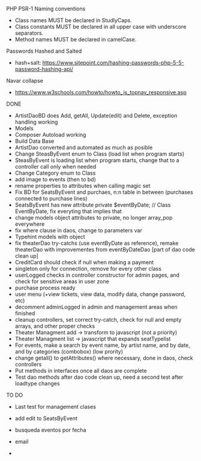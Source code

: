 PHP PSR-1 Naming conventions

- Class names MUST be declared in StudlyCaps.
- Class constants MUST be declared in all upper case with underscore separators.
- Method names MUST be declared in camelCase.

Passwords Hashed and Salted

- hash+salt: https://www.sitepoint.com/hashing-passwords-php-5-5-password-hashing-api/

Navar collapse

- https://www.w3schools.com/howto/howto_js_topnav_responsive.asp

DONE

- ArtistDaoBD does Add, getAll, Update(edit) and Delete, exception handling working
- Models
- Composer Autoload working
- Build Data Base
- ArtistDao converted and automated as much as posible
- Change SteasByEvent enum to Class (load list when program starts)
- SteasByEvent is loading list when program starts, change that to a controller call only when needed
- Change Category enum to Class
- add image to events (then to bd)
- rename properties to attributes when calling magic set
- Fix BD for SeatsByEvent and purchaes, n:n table in between (purchases connected to purchase lines)
- SeatsByEvent has new attribute private $eventByDate; // Class EventByDate, fix everyting that implies that
- change models object attributes to private, no longer array_pop everywhere
- fix where clause in daos, change to parameters var
- Typehint models with object
- fix theaterDao try-catchs (use eventByDate as reference), remake theaterDao with improvementes from eventByDateDao [part of dao code clean up]
- CreditCard should check if null when making a payment
- singleton only for connection, remove for every other class
- userLogged checks in controller constructor for admin pages, and check for sensitive areas in user zone
- purchase process ready
- user menu (+view tickets, view data, modify data, change password, etc)
- decomment adminLogged in admin and management areas when finished
- cleanup controllers, set correct try-catch, check for null and empty arrays, and other proper checks
- Theater Managment add -> transform to javascript (not a priority)
- Theater Managment list -> javascript that expands seatTypelist
- For events, make a search by event name, by artist name, and by date, and by categories (combobox) (low prority)
- change getall() to getAttributes() where necessary, done in daos, check controllers
- Put methods in interfaces once all daos are complete
- Test dao methods after dao code clean up, need a second test after loadtype changes

TO DO

- Last test for management clases
- add edit to SeatsByEvent


- busqueda eventos por fecha
- email
- 


 
